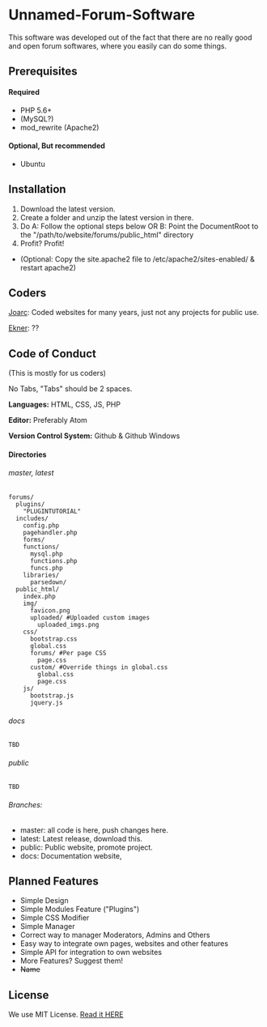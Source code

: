 # Unnamed-Forum-Software
This software was developed out of the fact that there are no really good and open forum softwares, where you easily can do some things.

## Prerequisites
#### Required
* PHP 5.6+
* (MySQL?)
* mod_rewrite (Apache2)

#### Optional, But recommended
* Ubuntu

## Installation
1. Download the latest version.
2. Create a folder and unzip the latest version in there.
3. Do A: Follow the optional steps below OR B: Point the DocumentRoot to the "/path/to/website/forums/public_html" directory
4. Profit? Profit!


* (Optional: Copy the site.apache2 file to /etc/apache2/sites-enabled/ & restart apache2)

## Coders
[Joarc](https://www.joarc.se/): Coded websites for many years, just not any projects for public use.

[Ekner](http://xzy.se/): ??

## Code of Conduct
(This is mostly for us coders)

No Tabs, "Tabs" should be 2 spaces.

__Languages:__ HTML, CSS, JS, PHP

__Editor:__ Preferably Atom

__Version Control System:__ Github & Github Windows

#### Directories
###### master, latest
```
forums/
  plugins/
    "PLUGINTUTORIAL"
  includes/
    config.php
    pagehandler.php
    forms/
    functions/
      mysql.php
      functions.php
      funcs.php
    libraries/
      parsedown/
  public_html/
    index.php
    img/
      favicon.png
      uploaded/ #Uploaded custom images
        uploaded_imgs.png
    css/
      bootstrap.css
      global.css
      forums/ #Per page CSS
        page.css
      custom/ #Override things in global.css
        global.css
        page.css
    js/
      bootstrap.js
      jquery.js
```

###### docs
```
TBD
```

###### public
```
TBD
```

###### Branches:
* master: all code is here, push changes here.
* latest: Latest release, download this.
* public: Public website, promote project.
* docs: Documentation website,

## Planned Features
- Simple Design
- Simple Modules Feature ("Plugins")
- Simple CSS Modifier
- Simple Manager
- Correct way to manager Moderators, Admins and Others
- Easy way to integrate own pages, websites and other features
- Simple API for integration to own websites
- More Features? Suggest them!
- ~~Name~~

## License
We use MIT License. [Read it HERE](https://github.com/Joarc-SE/NovuForum/blob/master/LICENSE)

